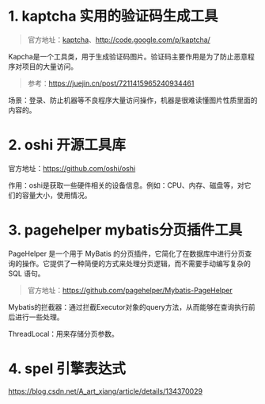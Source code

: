 # 1. kaptcha 实用的验证码生成工具

> 官方地址：[kaptcha](https://github.com/penggle/kaptcha)、http://code.google.com/p/kaptcha/

Kapcha是一个工具类，用于生成验证码图片。验证码主要作用是为了防止恶意程序对项目的大量访问。

> 参考：https://juejin.cn/post/7211415965240934461

场景：登录、防止机器等不良程序大量访问操作，机器是很难读懂图片性质里面的内容的。

# 2. oshi 开源工具库

官方地址：https://github.com/oshi/oshi

作用：oshi是获取一些硬件相关的设备信息。例如：CPU、内存、磁盘等，对它们的容量大小，使用情况。

# 3. pagehelper mybatis分页插件工具

PageHelper 是一个用于 MyBatis 的分页插件，它简化了在数据库中进行分页查询的操作。它提供了一种简便的方式来处理分页逻辑，而不需要手动编写复杂的 SQL 语句。

> 官方地址：https://github.com/pagehelper/Mybatis-PageHelper

Mybatis的拦截器：通过拦截Executor对象的query方法，从而能够在查询执行前后进行一些处理。

ThreadLocal：用来存储分页参数。

# 4. spel 引擎表达式

https://blog.csdn.net/A_art_xiang/article/details/134370029